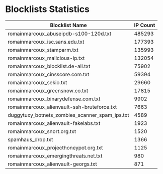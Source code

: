 # Blocklists Statistics
| Blocklist Name | IP Count |
|----|----|
| romainmarcoux_abuseipdb-s100-120d.txt | 485293 |
| romainmarcoux_isc.sans.edu.txt | 177393 |
| romainmarcoux_stamparm.txt | 135993 |
| romainmarcoux_malicious-ip.txt | 132054 |
| romainmarcoux_blocklist.de-all.txt | 75902 |
| romainmarcoux_cinsscore.com.txt | 59394 |
| romainmarcoux_sekio.txt | 29660 |
| romainmarcoux_greensnow.co.txt | 17815 |
| romainmarcoux_binarydefense.com.txt | 9902 |
| romainmarcoux_alienvault-ssh-bruteforce.txt | 7663 |
| duggytuxy_botnets_zombies_scanner_spam_ips.txt | 4589 |
| romainmarcoux_alienvault-fakelabs.txt | 1923 |
| romainmarcoux_snort.org.txt | 1520 |
| spamhaus_drop.txt | 1366 |
| romainmarcoux_projecthoneypot.org.txt | 1125 |
| romainmarcoux_emergingthreats.net.txt | 980 |
| romainmarcoux_alienvault-georgs.txt | 871 |

